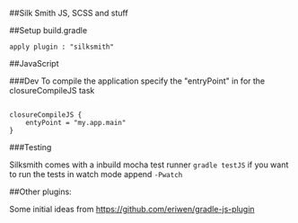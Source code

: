 ##Silk Smith
JS, SCSS and stuff

##Setup
build.gradle
```
apply plugin : "silksmith"

```
##JavaScript

###Dev
To compile the application specify the "entryPoint" in for the closureCompileJS task

```

closureCompileJS {
	entyPoint = "my.app.main"
}

```

###Testing

Silksmith comes with a inbuild mocha test runner
``` gradle testJS ```
if you want to run the tests in watch mode append ```-Pwatch```



##Other plugins:

Some initial ideas from https://github.com/eriwen/gradle-js-plugin
